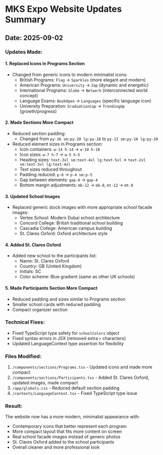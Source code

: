 # MKS Expo Website Updates Summary

## Date: 2025-09-02

### Updates Made:

#### 1. **Replaced Icons in Programs Section**
- Changed from generic icons to modern minimalist icons:
  - British Programs: `Flag` → `Sparkles` (more elegant and modern)
  - American Programs: `University` → `Zap` (dynamic and energetic)
  - International Programs: `Globe` → `Network` (interconnected world concept)
  - Language Exams: `BookOpen` → `Languages` (specific language icon)
  - University Preparation: `GraduationCap` → `TrendingUp` (growth/progress)

#### 2. **Made Sections More Compact**
- Reduced section padding:
  - Changed from `py-16 sm:py-20 lg:py-28` to `py-12 sm:py-16 lg:py-20`
- Reduced element sizes in Programs section:
  - Icon containers: `w-14 h-14` → `w-10 h-10`
  - Icon sizes: `w-7 h-7` → `w-5 h-5`
  - Heading sizes: `text-3xl sm:text-4xl lg:text-5xl` → `text-2xl sm:text-3xl lg:text-4xl`
  - Text sizes reduced throughout
  - Padding reduced: `p-6` → `p-4 sm:p-5`
  - Gap between elements: `gap-6` → `gap-4`
  - Bottom margin adjustments: `mb-12` → `mb-8`, `mt-12` → `mt-8`

#### 3. **Updated School Images**
- Replaced generic stock images with more appropriate school facade images:
  - Vertex School: Modern Dubai school architecture
  - Concord College: British traditional school building
  - Cascadia College: American campus building
  - St. Clares Oxford: Oxford architecture style

#### 4. **Added St. Clares Oxford**
- Added new school to the participants list:
  - Name: St. Clares Oxford
  - Country: GB (United Kingdom)
  - Initials: SC
  - Color scheme: Blue gradient (same as other UK schools)

#### 5. **Made Participants Section More Compact**
- Reduced padding and sizes similar to Programs section
- Smaller school cards with reduced padding
- Compact organizer section

### Technical Fixes:
- Fixed TypeScript type safety for `schoolColors` object
- Fixed syntax errors in JSX (removed extra `>` characters)
- Updated LanguageContext type assertion for flexibility

### Files Modified:
1. `/components/sections/Programs.tsx` - Updated icons and made more compact
2. `/components/sections/Participants.tsx` - Added St. Clares Oxford, updated images, made compact
3. `/app/globals.css` - Reduced default section padding
4. `/contexts/LanguageContext.tsx` - Fixed TypeScript type issue

### Result:
The website now has a more modern, minimalist appearance with:
- Contemporary icons that better represent each program
- More compact layout that fits more content on screen
- Real school facade images instead of generic photos
- St. Clares Oxford added to the school participants
- Overall cleaner and more professional look